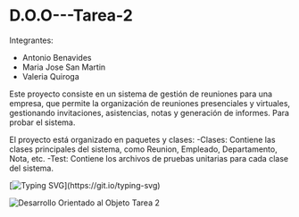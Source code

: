 # D.O.O---Tarea-2

Integrantes:
- Antonio Benavides
- Maria Jose San Martin
- Valeria Quiroga

Este proyecto consiste en un sistema de gestión de reuniones para una empresa, que permite la organización de reuniones presenciales y virtuales, gestionando invitaciones, asistencias, notas y generación de informes.
Para probar el sistema.

El proyecto está organizado en paquetes y clases:
-Clases: Contiene las clases principales del sistema, como Reunion, Empleado, Departamento, Nota, etc.
-Test: Contiene los archivos de pruebas unitarias para cada clase del sistema.
  
[![Typing SVG](https://readme-typing-svg.demolab.com/?lines=UML+del+código:)](https://git.io/typing-svg)


![Desarrollo Orientado al Objeto Tarea 2](https://github.com/AntoCreed777/D.O.O---Tarea-2/assets/135484422/c030e3b3-07c3-4f8e-a62f-7eb3a44428fa)



